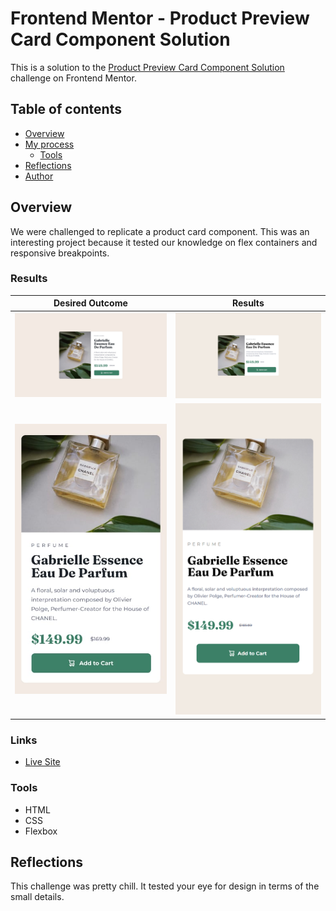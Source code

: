 # Frontend Mentor - Product Preview Card Component Solution

This is a solution to the [Product Preview Card Component Solution](https://www.frontendmentor.io/challenges/product-preview-card-component-GO7UmttRfa) challenge on Frontend Mentor. 

## Table of contents

- [Overview](#overview)
- [My process](#my-process)
  - [Tools](#built-with)
- [Reflections](#reflections)  
- [Author](#author)

## Overview
We were challenged to replicate a product card component. This was an interesting project because it tested our knowledge on flex containers and responsive breakpoints.

### Results
|Desired Outcome | Results|
|----------------|--------|
|![](./design/desktop-design.jpg) | ![](./design/desktop-solution.png)|
|![](./design/mobile-design.jpg)  | ![](./design/mobile-solution.png)|

### Links
- [Live Site](https://taylor-mcneil.github.io/FrontendMentorSolutions/product-preview-card-component-main/)

### Tools

- HTML
- CSS 
- Flexbox

## Reflections
This challenge was pretty chill. It tested your eye for design in terms of the small details.